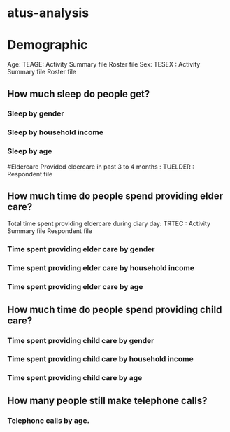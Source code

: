 # atus-analysis

# Demographic
Age: TEAGE: Activity Summary file Roster file
Sex: TESEX : Activity Summary file Roster file
## How much sleep do people get?

### Sleep by gender

### Sleep by household income

### Sleep by age

#Eldercare
Provided eldercare in past 3 to 4 months : TUELDER : Respondent file
## How much time do people spend providing elder care?
Total time spent providing eldercare during diary day: TRTEC : Activity Summary file Respondent file
### Time spent providing elder care by gender

### Time spent providing elder care by household income

### Time spent providing elder care by age


## How much time do people spend providing child care?

### Time spent providing child care by gender

### Time spent providing child care by household income

### Time spent providing child care by age


## How many people still make telephone calls?
### Telephone calls by age.
